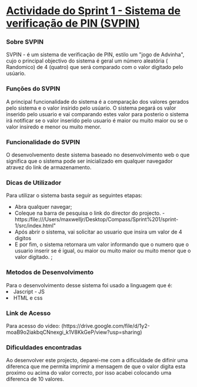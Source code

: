 <h1><u>Actividade do Sprint 1 - Sistema de verificação de PIN (SVPIN)</u></h1>

<h3>Sobre SVPIN</h3>
SVPIN - é um sistema de verificação de PIN, estilo um "jogo de Advinha", cujo o principal objectivo do sistema é geral um número aleatória ( Randomico) de 4 (quatro) que será comparado com o valor digitado pelo usúario.

<h3> Funções do SVPIN</h3>
A principal funcionalidade do sistema é a comparação dos valores gerados pelo sistema e o valor insirido pelo usúario. O sistema pegará os valor inserido pelo usuario e vai comparando estes valor para posterio o sistema irá notificar se o valor inserido pelo usuario é maior ou muito maior ou se o valor insiredo e menor ou muito menor.

<h3> Funcionalidade do SVPIN</h3>
O desenvolvemento deste sistema baseado no desenvolvimento web o que significa que o sistema pode ser inicializado em qualquer navegador atravez do link de armazenamento.

<h3> Dicas de Utilizador</h3>
Para utilizar o sistema basta seguir as seguintes etapas:
<ul>
  <li>Abra qualquer navegar;</li>
  <li>Coleque na barra de pesquisa o link do director do projecto. - https:/file:///Users/maxwelljr/Desktop/Compass/Sprint%201/sprint-1/src/index.html"</li>
   <li>Após abrir o sistema, vai solicitar ao usuario que insira um valor de 4 digitos </li>
   <li>E por fim, o sistema retornara um valor informando que o numero que o usuario inserir se é igual, ou maior ou muito maior ou muito menor que o valor digitado. ; </li>
</ul>

 <h3>Metodos de Desenvolvimento</h3>
 Para o desenvolvimento desse sistema foi usado a linguagem que é:
 <li>Jascript - JS</li>
 <li>HTML e css</li>

 <h3>Link de Acesso</h3>
Para acesso do video: (https://drive.google.com/file/d/1y2-moaB9o2iakbqCNnexgi_k1V8KkGeP/view?usp=sharing)

 <h3>Dificuldades encontradas</h3>
 Ao desenvolver este projecto, deparei-me com a dificuldade de difinir uma diferenca que me permita imprimir a mensagem de que o valor digita esta proximo ou acima do valor correcto, por isso acabei colocando uma diferenca de 10 valores.
 
 

